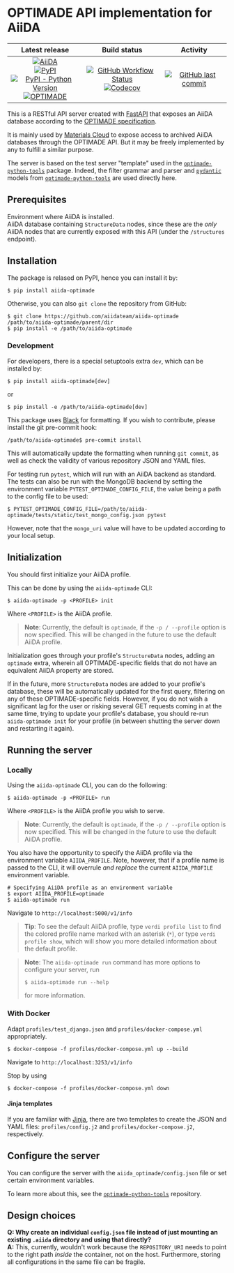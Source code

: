 # OPTIMADE API implementation for AiiDA

| Latest release | Build status | Activity |
|:--------------:|:------------:|:--------:|
| [![AiiDA](https://img.shields.io/endpoint?url=https://raw.githubusercontent.com/aiidateam/aiida-optimade/develop/.ci/aiida-version.json)](https://github.com/aiidateam/aiida-core/)<br>[![PyPI](https://img.shields.io/pypi/v/aiida-optimade)](https://pypi.org/project/aiida-optimade/)<br>[![PyPI - Python Version](https://img.shields.io/pypi/pyversions/aiida-optimade)](https://pypi.org/project/aiida-optimade/)<br>[![OPTIMADE](https://img.shields.io/endpoint?url=https://raw.githubusercontent.com/Materials-Consortia/optimade-python-tools/v0.16.9/optimade-version.json)](https://github.com/Materials-Consortia/OPTIMADE/) | [![GitHub Workflow Status](https://img.shields.io/github/workflow/status/aiidateam/aiida-optimade/aiida-optimade)](https://github.com/aiidateam/aiida-optimade/actions/)<br>[![Codecov](https://img.shields.io/codecov/c/gh/aiidateam/aiida-optimade)](https://codecov.io/gh/aiidateam/aiida-optimade) | [![GitHub last commit](https://img.shields.io/github/last-commit/aiidateam/aiida-optimade)](https://github.com/aiidateam/aiida-optimade) |

This is a RESTful API server created with [FastAPI](https://fastapi.tiangolo.com/) that exposes an AiiDA database according to the [OPTIMADE specification](https://github.com/Materials-Consortia/OPTIMADE/blob/develop/optimade.rst).

It is mainly used by [Materials Cloud](https://www.materialscloud.org/) to expose access to archived AiiDA databases through the OPTIMADE API.
But it may be freely implemented by any to fulfill a similar purpose.

The server is based on the test server "template" used in the [`optimade-python-tools`](https://github.com/Materials-Consortia/optimade-python-tools) package.
Indeed, the filter grammar and parser and [`pydantic`](https://pydantic-docs.helpmanual.io/) models from [`optimade-python-tools`](https://github.com/Materials-Consortia/optimade-python-tools) are used directly here.

## Prerequisites

Environment where AiiDA is installed.  
AiiDA database containing `StructureData` nodes, since these are the _only_ AiiDA nodes that are currently exposed with this API (under the `/structures` endpoint).

## Installation

The package is relased on PyPI, hence you can install it by:

```shell
$ pip install aiida-optimade
```

Otherwise, you can also `git clone` the repository from GitHub:

```shell
$ git clone https://github.com/aiidateam/aiida-optimade /path/to/aiida-optimade/parent/dir
$ pip install -e /path/to/aiida-optimade
```

### Development

For developers, there is a special setuptools extra `dev`, which can be installed by:

```shell
$ pip install aiida-optimade[dev]
```

or

```shell
$ pip install -e /path/to/aiida-optimade[dev]
```

This package uses [Black](https://black.readthedocs.io/en/stable/) for formatting.
If you wish to contribute, please install the git pre-commit hook:

```shell
/path/to/aiida-optimade$ pre-commit install
```

This will automatically update the formatting when running `git commit`, as well as check the validity of various repository JSON and YAML files.

For testing run `pytest`, which will run with an AiiDA backend as standard.
The tests can also be run with the MongoDB backend by setting the environment variable `PYTEST_OPTIMADE_CONFIG_FILE`, the value being a path to the config file to be used:

```shell
$ PYTEST_OPTIMADE_CONFIG_FILE=/path/to/aiida-optimade/tests/static/test_mongo_config.json pytest
```

However, note that the `mongo_uri` value will have to be updated according to your local setup.

## Initialization

You should first initialize your AiiDA profile.

This can be done by using the `aiida-optimade` CLI:

```shell
$ aiida-optimade -p <PROFILE> init
```

Where `<PROFILE>` is the AiiDA profile.

> **Note**: Currently, the default is `optimade`, if the `-p / --profile` option is now specified.
> This will be changed in the future to use the default AiiDA profile.

Initialization goes through your profile's `StructureData` nodes, adding an `optimade` extra, wherein all OPTIMADE-specific fields that do not have an equivalent AiiDA property are stored.

If in the future, more `StructureData` nodes are added to your profile's database, these will be automatically updated for the first query, filtering on any of these OPTIMADE-specific fields.
However, if you do not wish a significant lag for the user or risking several GET requests coming in at the same time, trying to update your profile's database, you should re-run `aiida-optimade init` for your profile (in between shutting the server down and restarting it again).

## Running the server

### Locally

Using the `aiida-optimade` CLI, you can do the following:

```shell
$ aiida-optimade -p <PROFILE> run
```

Where `<PROFILE>` is the AiiDA profile you wish to serve.

> **Note**: Currently, the default is `optimade`, if the `-p / --profile` option is now specified.
> This will be changed in the future to use the default AiiDA profile.

You also have the opportunity to specify the AiiDA profile via the environment variable `AIIDA_PROFILE`.
Note, however, that if a profile name is passed to the CLI, it will overrule _and replace_ the current `AIIDA_PROFILE` environment variable.

```shell
# Specifying AiiDA profile as an environment variable
$ export AIIDA_PROFILE=optimade
$ aiida-optimade run
```

Navigate to `http://localhost:5000/v1/info`

> **Tip**: To see the default AiiDA profile, type `verdi profile list` to find the colored profile name marked with an asterisk (`*`), or type `verdi profile show`, which will show you more detailed information about the default profile.

> **Note**: The `aiida-optimade run` command has more options to configure your server, run
>
> ```shell
> $ aiida-optimade run --help
> ```
>
> for more information.

### With Docker

Adapt `profiles/test_django.json` and `profiles/docker-compose.yml` appropriately.

```shell
$ docker-compose -f profiles/docker-compose.yml up --build
```

Navigate to `http://localhost:3253/v1/info`

Stop by using

```shell
$ docker-compose -f profiles/docker-compose.yml down
```

#### Jinja templates

If you are familiar with [Jinja](https://palletsprojects.com/p/jinja/), there are two templates to create the JSON and YAML files: `profiles/config.j2` and `profiles/docker-compose.j2`, respectively.

## Configure the server

You can configure the server with the `aiida_optimade/config.json` file or set certain environment variables.

To learn more about this, see the [`optimade-python-tools`](https://github.com/Materials-Consortia/optimade-python-tools) repository.

## Design choices

**Q: Why create an individual `config.json` file instead of just mounting an existing `.aiida` directory and using that directly?**  
**A:** This, currently, wouldn't work because the `REPOSITORY_URI` needs to point to the right path *inside* the container, not on the host. Furthermore, storing all configurations in the same file can be fragile.
